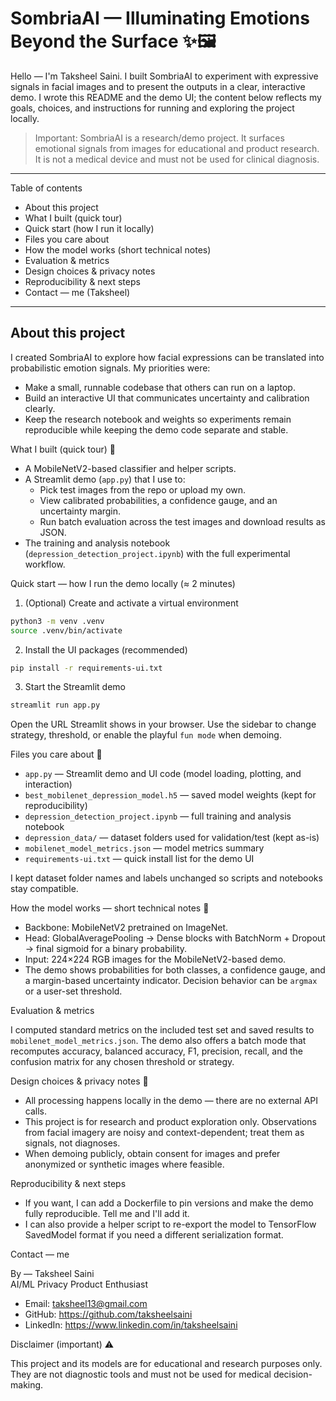 # SombriaAI — Illuminating Emotions Beyond the Surface ✨🖼️

Hello — I'm Taksheel Saini. I built SombriaAI to experiment with expressive signals in facial images and to present the outputs in a clear, interactive demo. I wrote this README and the demo UI; the content below reflects my goals, choices, and instructions for running and exploring the project locally.

> Important: SombriaAI is a research/demo project. It surfaces emotional signals from images for educational and product research. It is not a medical device and must not be used for clinical diagnosis.

---

Table of contents

- About this project
- What I built (quick tour)
- Quick start (how I run it locally)
- Files you care about
- How the model works (short technical notes)
- Evaluation & metrics
- Design choices & privacy notes
- Reproducibility & next steps
- Contact — me (Taksheel)

---

About this project
------------------

I created SombriaAI to explore how facial expressions can be translated into probabilistic emotion signals. My priorities were:

- Make a small, runnable codebase that others can run on a laptop.
- Build an interactive UI that communicates uncertainty and calibration clearly.
- Keep the research notebook and weights so experiments remain reproducible while keeping the demo code separate and stable.

What I built (quick tour) 🚀

- A MobileNetV2-based classifier and helper scripts.
- A Streamlit demo (`app.py`) that I use to:
  - Pick test images from the repo or upload my own.
  - View calibrated probabilities, a confidence gauge, and an uncertainty margin.
  - Run batch evaluation across the test images and download results as JSON.
- The training and analysis notebook (`depression_detection_project.ipynb`) with the full experimental workflow.

Quick start — how I run the demo locally (≈ 2 minutes)

1) (Optional) Create and activate a virtual environment

```bash
python3 -m venv .venv
source .venv/bin/activate
```

2) Install the UI packages (recommended)

```bash
pip install -r requirements-ui.txt
```

3) Start the Streamlit demo

```bash
streamlit run app.py
```

Open the URL Streamlit shows in your browser. Use the sidebar to change strategy, threshold, or enable the playful `fun mode` when demoing.

Files you care about 📁

- `app.py` — Streamlit demo and UI code (model loading, plotting, and interaction)
- `best_mobilenet_depression_model.h5` — saved model weights (kept for reproducibility)
- `depression_detection_project.ipynb` — full training and analysis notebook
- `depression_data/` — dataset folders used for validation/test (kept as-is)
- `mobilenet_model_metrics.json` — model metrics summary
- `requirements-ui.txt` — quick install list for the demo UI

I kept dataset folder names and labels unchanged so scripts and notebooks stay compatible.

How the model works — short technical notes 🔬

- Backbone: MobileNetV2 pretrained on ImageNet.
- Head: GlobalAveragePooling → Dense blocks with BatchNorm + Dropout → final sigmoid for a binary probability.
- Input: 224×224 RGB images for the MobileNetV2-based demo.
- The demo shows probabilities for both classes, a confidence gauge, and a margin-based uncertainty indicator. Decision behavior can be `argmax` or a user-set threshold.

Evaluation & metrics

I computed standard metrics on the included test set and saved results to `mobilenet_model_metrics.json`. The demo also offers a batch mode that recomputes accuracy, balanced accuracy, F1, precision, recall, and the confusion matrix for any chosen threshold or strategy.

Design choices & privacy notes 🔐

- All processing happens locally in the demo — there are no external API calls.
- This project is for research and product exploration only. Observations from facial imagery are noisy and context-dependent; treat them as signals, not diagnoses.
- When demoing publicly, obtain consent for images and prefer anonymized or synthetic images where feasible.

Reproducibility & next steps

- If you want, I can add a Dockerfile to pin versions and make the demo fully reproducible. Tell me and I'll add it.
- I can also provide a helper script to re-export the model to TensorFlow SavedModel format if you need a different serialization format.

Contact — me

By — Taksheel Saini  
AI/ML Privacy Product Enthusiast

- Email: taksheel13@gmail.com
- GitHub: https://github.com/taksheelsaini
- LinkedIn: https://www.linkedin.com/in/taksheelsaini

Disclaimer (important) ⚠️

This project and its models are for educational and research purposes only. They are not diagnostic tools and must not be used for medical decision-making.
